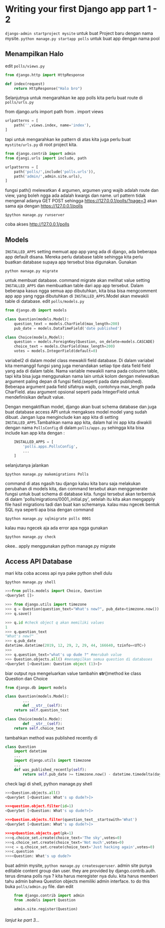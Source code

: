 # Writing your first Django app part 1 - 2


`django-admin startproject mysite` untuk buat Project baru dengan nama mysite. `python manage.py startapp polls` untuk buat app dengan nama pool
## Menampilkan Halo
edit `polls/views.py`
```python
from django.http import HttpResponse

def index(request)
	return HttpResponse("Halo bro")
```

Selanjutnya untuk mengarahkan ke app polls kita perlu buat route di ```polls/urls.py```

from django.urls import path
from . import views
```python
urlpatterns = [
	path('',views.index, name='index'),
]
```

tapi untuk mengarahkan ke pattern di atas kita juga perlu buat ```mystite/urls.py``` di root project kita.

```python
from django.contrib import admin
from djangi.urls import include, path

urlpatterns = [
	path('polls/',include('polls.urls')),
	path('admin/',admin.site.urls),
]
```

fungsi path() melewatkan 4 argumen, argumen yang wajib adalah route dan view, yang boleh ngga ada adalah kwargs dan name. url pattern tidak mengenal adanya GET POST sehingga https://127.0.0.1/polls/?page=3 akan sama aja dengan https://127.0.0.1/polls

```
$python manage.py runserver
```

coba akses http://127.0.0.1/polls

## Models
`INSTALLED_APPS` setting memuat app app yang ada di django, ada beberapa app default disana. Mereka perlu database table sehingga kita perlu buatkan database supaya app tersebut bisa digunakan. Gunakan
```
python manage.py migrate
```
untuk membuat database. command migrate akan melihat value setting `INSTALLED_APPS` dan membuatkan table dari app app tersebut. Dalam beberapa kasus ngga semua app dibutuhkan, kita bisa bisa mengcomment app app yang ngga dibutuhkan di `INSTALLED_APPS`.Model akan mewakili table di database. edit `polls/models.py`
```python
from django.db import models

class Question(models.Model):
	question_text = models.CharField(max_length=200)
	pub_date = models.DataTimeField('date published')

class Choice(models.Model):
	question = models.ForeignKey(Question, on_delete=models.CASCADE)
	choice_text = models.CharField(max_length=200)
	votes = models.IntegerField(default=0)
```
variabel2 di dalam model class mewakili field database. Di dalam variabel kita memanggil fungsi yang juga menandakan setiap tipe data field field yang ada di dalam table. Nama variable mewakili nama pada coloumn table, tapi kita bisa juga menggunakan nama lain untuk kolom dengan melewatkan argument paling depan di fungsi field.(seperti pada date published). Beberapa argument pada field sifatnya wajib, contohnya max_length pada CharField. atau argument opsional seperti pada IntegerField untuk mendefinisikan default value.

Dengan mengaktifkan model, django akan buat schema database dan juga buat database access API untuk mengakses model model yang sudah dibuat. Jangan lupa menginclude kan app kita di setting `INSTALLED_APPS`.Tambahkan nama app kita, dalam hal ini app kita diwakili dengan nama `PollsConfig` di dalam `polls/apps.py` sehingga kita bisa include kan app kita dengan :

```python
	INSTALLED_APPS = [
	    'polls.apps.PollsConfig',
	    ...
	]
```
selanjutanya jalankan
```
$python manage.py makemigrations Polls
```
command di atas ngasih tau django kalau kita baru saja melakukan perubahan di models kita, dan command tersebut akan menggenerate fungsi untuk buat schema di database kita. fungsi tersebut akan terbentuk di dalam 'polls/migrations/0001_initial.py', setelah itu kita akan mengapply file hasil migrations tadi dan buat kan schemanya. kalau mau ngecek bentuk SQL nya seperti apa bisa dengan command
```
$python manage.py sqlmigrate polls 0001
```
kalau mau ngecek aja ada error apa ngga gunakan
```
$python manage.py check
```
okee.. apply menggunakan python manage.py migrate

## Access API Database

mari kita coba access api nya pake python shell dulu
```
$python manage.py shell
```
```python
>>>from polls.models import Choice, Question
<QuerySet []>

>>> from django.utils import timezone
>>> q = Question(question_text="What's new?", pub_date=timezone.now())
>>> q.save()
```


```python
>>> q.id #check object q akan memiliki values
1
>>> q.question_text
"What's new?"
>>> q.pub_date
datetime.datetime(2019, 12, 29, 2, 29, 44, 166640, tzinfo=<UTC>)
>>>
>>> q.question_text="what's up dude ?" #merubah value
>>> Question.objects.all() #menampilkan semua question di databases
<QuerySet [<Question: Question object (1)>]>
```

biar output nya mengeluarkan value tambahin __str__()method ke class Question dan Choice

```python
from django.db import models

class Question(models.Model):
		...
		def __str__(self):
	return self.question_text

class Choice(models.Mode):
		def __str__(self):
	return self.choice_text
```
tambahkan method was published recently di
```python
class Question
	import datetime
	...
	import django.utils import timezone
	...
	def was_published_recently(self):
	    return self.pub_date >= timezone.now() - datetime.timedelta(days=1)
```
check lagi di shell, python manage.py shell

```python
>>>Question.objects.all()
<QuerySet [<Question: What's up dude?>]>

>>>question.object.filter(id=1)
<QuerySet [<Question: What's up dude?>]>

>>>Question.objects.filter(question_text__startswith='What')
<QuerySet [<Question: What's up dude?>]>

>>>q=Question.objects.get(pk=1)
>>>q.choice_set.create(choice_text='The sky',votes=0)
>>>q.choice_set.create(choice_text='Not much',votes=0)
>>>c = q.choice_set.create(choice_text='Just hacking again',votes=0)
>>>c.question
>>><Question: What's up dude?>
```

buat admin mysite, ```python manage.py createsuperuser```. admin site punya editable content group dan user. they are provided by django.contrib.auth. terus dimana polls nya ? kita harus meregister nya dulu. kita harus memberi tahu admin bahwa Question objects memiliki admin interface. to do this buka ```polls/admin.py``` file. dan edit

```python
	from django.contrib import admin
	from .models import Question

	admin.site.register(Question)
```

###### lanjut ke part 3...
